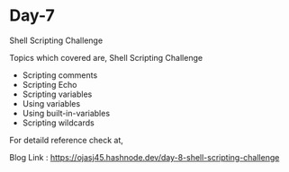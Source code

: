
# Day-7

Shell Scripting Challenge

Topics which covered are,
Shell Scripting Challenge
- Scripting comments
- Scripting Echo
- Scripting variables
- Using variables
- Using built-in-variables
- Scripting wildcards


For detaild reference check at,

Blog Link : https://ojasj45.hashnode.dev/day-8-shell-scripting-challenge
